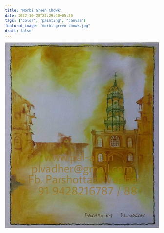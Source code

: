 ```yaml
---
title: "Morbi Green Chowk"
date: 2022-10-28T22:29:40+05:30
tags: ["color", "painting", "canvas"]
featured_image: "morbi-green-chowk.jpg"
draft: false
---
```

![Morbi Green Chowk](morbi-green-chowk.jpg)
